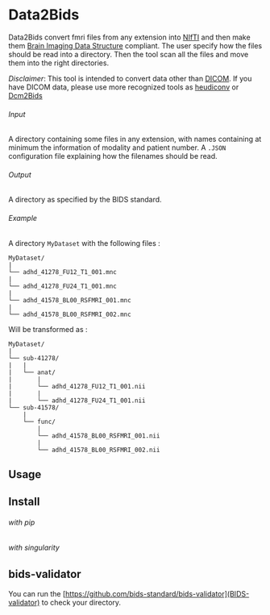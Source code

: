 # Data2Bids

Data2Bids convert fmri files from any extension into [NIfTI](https://nifti.nimh.nih.gov/nifti-1/) and then make them [Brain Imaging Data Structure](http://bids.neuroimaging.io/) compliant.
The user specify how the files should be read into a directory. Then the tool scan all the files and move them into the right directories.

*Disclaimer*: This tool is intended to convert data other than [DICOM](https://www.dicomstandard.org/about/). If you have DICOM data, please use more recognized tools as [heudiconv](https://github.com/nipy/heudiconv) or [Dcm2Bids](https://github.com/cbedetti/Dcm2Bids)

###### Input

A directory containing some files in any extension, with names containing at minimum the information of modality and patient number.
A `.JSON` configuration file explaining how the filenames should be read.

###### Output

A directory as specified by the BIDS standard.

###### Example

A directory `MyDataset` with the following files :
```
MyDataset/
|
└── adhd_41278_FU12_T1_001.mnc
|
└── adhd_41278_FU24_T1_001.mnc
|
└── adhd_41578_BL00_RSFMRI_001.mnc
|
└── adhd_41578_BL00_RSFMRI_002.mnc
```

Will be transformed as :

```
MyDataset/
|
└── sub-41278/
|   |
|   └── anat/
|       |
|       └── adhd_41278_FU12_T1_001.nii
|       |
|       └── adhd_41278_FU24_T1_001.nii
└── sub-41578/
    |
    └── func/
        |
        └── adhd_41578_BL00_RSFMRI_001.nii
        |
        └── adhd_41578_BL00_RSFMRI_002.nii
```

## Usage

## Install

###### with pip

###### with singularity

## bids-validator

You can run the [https://github.com/bids-standard/bids-validator](BIDS-validator) to check your directory.
